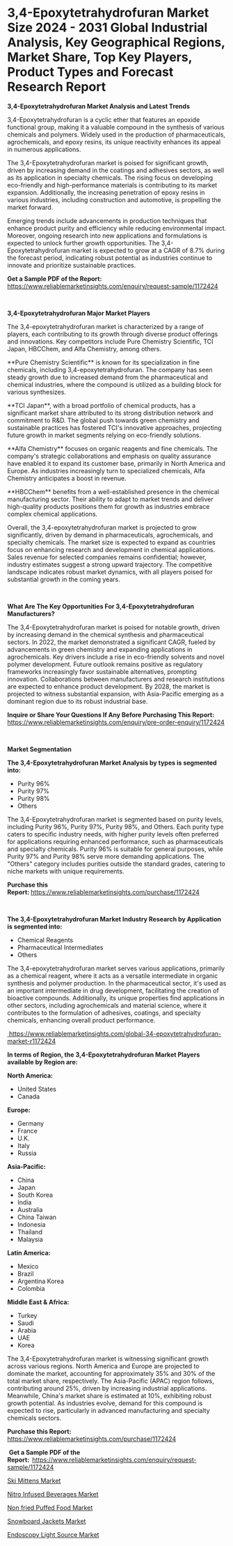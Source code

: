 <p><h1>3,4-Epoxytetrahydrofuran Market Size 2024 - 2031 Global Industrial Analysis, Key Geographical Regions, Market Share, Top Key Players, Product Types and Forecast Research Report</h1></p><p><strong>3,4-Epoxytetrahydrofuran Market Analysis and Latest Trends</strong></p>
<p><p>3,4-Epoxytetrahydrofuran is a cyclic ether that features an epoxide functional group, making it a valuable compound in the synthesis of various chemicals and polymers. Widely used in the production of pharmaceuticals, agrochemicals, and epoxy resins, its unique reactivity enhances its appeal in numerous applications.</p><p>The 3,4-Epoxytetrahydrofuran market is poised for significant growth, driven by increasing demand in the coatings and adhesives sectors, as well as its application in specialty chemicals. The rising focus on developing eco-friendly and high-performance materials is contributing to its market expansion. Additionally, the increasing penetration of epoxy resins in various industries, including construction and automotive, is propelling the market forward.</p><p>Emerging trends include advancements in production techniques that enhance product purity and efficiency while reducing environmental impact. Moreover, ongoing research into new applications and formulations is expected to unlock further growth opportunities. The 3,4-Epoxytetrahydrofuran market is expected to grow at a CAGR of 8.7% during the forecast period, indicating robust potential as industries continue to innovate and prioritize sustainable practices.</p></p>
<p><strong>Get a Sample PDF of the Report:&nbsp;</strong> <a href="https://www.reliablemarketinsights.com/enquiry/request-sample/1172424?utm_campaign=1340&utm_medium=2&utm_source=Github&utm_content=ia&utm_term=01102024&utm_id=34-epoxytetrahydrofuran">https://www.reliablemarketinsights.com/enquiry/request-sample/1172424</a></p>
<p>&nbsp;</p>
<p><strong>3,4-Epoxytetrahydrofuran Major Market Players</strong></p>
<p><p>The 3,4-epoxytetrahydrofuran market is characterized by a range of players, each contributing to its growth through diverse product offerings and innovations. Key competitors include Pure Chemistry Scientific, TCI Japan, HBCChem, and Alfa Chemistry, among others.</p><p>**Pure Chemistry Scientific** is known for its specialization in fine chemicals, including 3,4-epoxytetrahydrofuran. The company has seen steady growth due to increased demand from the pharmaceutical and chemical industries, where the compound is utilized as a building block for various synthesizes.</p><p>**TCI Japan**, with a broad portfolio of chemical products, has a significant market share attributed to its strong distribution network and commitment to R&D. The global push towards green chemistry and sustainable practices has fostered TCI's innovative approaches, projecting future growth in market segments relying on eco-friendly solutions.</p><p>**Alfa Chemistry** focuses on organic reagents and fine chemicals. The company's strategic collaborations and emphasis on quality assurance have enabled it to expand its customer base, primarily in North America and Europe. As industries increasingly turn to specialized chemicals, Alfa Chemistry anticipates a boost in revenue.</p><p>**HBCChem** benefits from a well-established presence in the chemical manufacturing sector. Their ability to adapt to market trends and deliver high-quality products positions them for growth as industries embrace complex chemical applications.</p><p>Overall, the 3,4-epoxytetrahydrofuran market is projected to grow significantly, driven by demand in pharmaceuticals, agrochemicals, and specialty chemicals. The market size is expected to expand as countries focus on enhancing research and development in chemical applications. Sales revenue for selected companies remains confidential; however, industry estimates suggest a strong upward trajectory. The competitive landscape indicates robust market dynamics, with all players poised for substantial growth in the coming years.</p></p>
<p>&nbsp;</p>
<p><strong>What Are The Key Opportunities For 3,4-Epoxytetrahydrofuran Manufacturers?</strong></p>
<p><p>The 3,4-Epoxytetrahydrofuran market is poised for notable growth, driven by increasing demand in the chemical synthesis and pharmaceutical sectors. In 2022, the market demonstrated a significant CAGR, fueled by advancements in green chemistry and expanding applications in agrochemicals. Key drivers include a rise in eco-friendly solvents and novel polymer development. Future outlook remains positive as regulatory frameworks increasingly favor sustainable alternatives, prompting innovation. Collaborations between manufacturers and research institutions are expected to enhance product development. By 2028, the market is projected to witness substantial expansion, with Asia-Pacific emerging as a dominant region due to its robust industrial base.</p></p>
<p><strong>Inquire or Share Your Questions If Any Before Purchasing This Report:</strong> <a href="https://www.reliablemarketinsights.com/enquiry/pre-order-enquiry/1172424?utm_campaign=1340&utm_medium=2&utm_source=Github&utm_content=ia&utm_term=01102024&utm_id=34-epoxytetrahydrofuran">https://www.reliablemarketinsights.com/enquiry/pre-order-enquiry/1172424</a></p>
<p>&nbsp;</p>
<p><strong>Market Segmentation</strong></p>
<p><strong>The 3,4-Epoxytetrahydrofuran Market Analysis by types is segmented into:</strong></p>
<p><ul><li>Purity 96%</li><li>Purity 97%</li><li>Purity 98%</li><li>Others</li></ul></p>
<p><p>The 3,4-Epoxytetrahydrofuran market is segmented based on purity levels, including Purity 96%, Purity 97%, Purity 98%, and Others. Each purity type caters to specific industry needs, with higher purity levels often preferred for applications requiring enhanced performance, such as pharmaceuticals and specialty chemicals. Purity 96% is suitable for general purposes, while Purity 97% and Purity 98% serve more demanding applications. The "Others" category includes purities outside the standard grades, catering to niche markets with unique requirements.</p></p>
<p><strong>Purchase this Report:&nbsp;</strong><a href="https://www.reliablemarketinsights.com/purchase/1172424?utm_campaign=1340&utm_medium=2&utm_source=Github&utm_content=ia&utm_term=01102024&utm_id=34-epoxytetrahydrofuran">https://www.reliablemarketinsights.com/purchase/1172424</a></p>
<p>&nbsp;</p>
<p><strong>The 3,4-Epoxytetrahydrofuran Market Industry Research by Application is segmented into:</strong></p>
<p><ul><li>Chemical Reagents</li><li>Pharmaceutical Intermediates</li><li>Others</li></ul></p>
<p><p>The 3,4-epoxytetrahydrofuran market serves various applications, primarily as a chemical reagent, where it acts as a versatile intermediate in organic synthesis and polymer production. In the pharmaceutical sector, it's used as an important intermediate in drug development, facilitating the creation of bioactive compounds. Additionally, its unique properties find applications in other sectors, including agrochemicals and material science, where it contributes to the formulation of adhesives, coatings, and specialty chemicals, enhancing overall product performance.</p></p>
<p><a href="https://www.reliablemarketinsights.com/global-34-epoxytetrahydrofuran-market-r1172424?utm_campaign=1340&utm_medium=2&utm_source=Github&utm_content=ia&utm_term=01102024&utm_id=34-epoxytetrahydrofuran">&nbsp;https://www.reliablemarketinsights.com/global-34-epoxytetrahydrofuran-market-r1172424</a></p>
<p><strong>In terms of Region, the 3,4-Epoxytetrahydrofuran Market Players available by Region are:</strong></p>
<p>
    <p> <strong> North America: </strong>
        <ul>
            <li>United States</li>
            <li>Canada</li>
        </ul>
        </p> 
    <p> <strong> Europe: </strong>
        <ul>
            <li>Germany</li>
            <li>France</li>
            <li>U.K.</li>
            <li>Italy</li>
            <li>Russia</li>
        </ul>
        </p> 
    <p> <strong> Asia-Pacific: </strong>
        <ul>
            <li>China</li>
            <li>Japan</li>
            <li>South Korea</li>
            <li>India</li>
            <li>Australia</li>
            <li>China Taiwan</li>
            <li>Indonesia</li>
            <li>Thailand</li>
            <li>Malaysia</li>
        </ul>
        </p> 
    <p> <strong> Latin America: </strong>
        <ul>
            <li>Mexico</li>
            <li>Brazil</li>
            <li>Argentina Korea</li>
            <li>Colombia</li>
        </ul>
        </p> 
    <p> <strong> Middle East & Africa: </strong>
        <ul>
            <li>Turkey</li>
            <li>Saudi</li>
            <li>Arabia</li>
            <li>UAE</li>
            <li>Korea</li>
        </ul>
    </p>
    </p>
<p><p>The 3,4-Epoxytetrahydrofuran market is witnessing significant growth across various regions. North America and Europe are projected to dominate the market, accounting for approximately 35% and 30% of the total market share, respectively. The Asia-Pacific (APAC) region follows, contributing around 25%, driven by increasing industrial applications. Meanwhile, China's market share is estimated at 10%, exhibiting robust growth potential. As industries evolve, demand for this compound is expected to rise, particularly in advanced manufacturing and specialty chemicals sectors.</p></p>
<p><strong>Purchase this Report: </strong><a href="https://www.reliablemarketinsights.com/purchase/1172424?utm_campaign=1340&utm_medium=2&utm_source=Github&utm_content=ia&utm_term=01102024&utm_id=34-epoxytetrahydrofuran">https://www.reliablemarketinsights.com/purchase/1172424</a></p>
<p>&nbsp;<strong>Get a Sample PDF of the Report:&nbsp;&nbsp;</strong><a href="https://www.reliablemarketinsights.com/enquiry/request-sample/1172424?utm_campaign=1340&utm_medium=2&utm_source=Github&utm_content=ia&utm_term=01102024&utm_id=34-epoxytetrahydrofuran">https://www.reliablemarketinsights.com/enquiry/request-sample/1172424</a></p>
<p><strong></strong></p>
<p><p><a href="https://www.linkedin.com/pulse/ski-mittens-market-trends-strategic-insights-2024-2031-dcmuc?utm_campaign=1340&utm_medium=2&utm_source=Github&utm_content=ia&utm_term=01102024&utm_id=34-epoxytetrahydrofuran">Ski Mittens Market</a></p><p><a href="https://issuu.com/reportprime-2/docs/nitro-infused-beverages-market-size_dbbe91f9efb046?utm_campaign=1340&utm_medium=2&utm_source=Github&utm_content=ia&utm_term=01102024&utm_id=34-epoxytetrahydrofuran">Nitro Infused Beverages Market</a></p><p><a href="https://issuu.com/reportprime-2/docs/non-fried-puffed-food-market-size-2_a497f228f79659?utm_campaign=1340&utm_medium=2&utm_source=Github&utm_content=ia&utm_term=01102024&utm_id=34-epoxytetrahydrofuran">Non fried Puffed Food Market</a></p><p><a href="https://www.linkedin.com/pulse/how-regions-adapting-snowboard-jackets-market-global-trends-qrzlc?utm_campaign=1340&utm_medium=2&utm_source=Github&utm_content=ia&utm_term=01102024&utm_id=34-epoxytetrahydrofuran">Snowboard Jackets Market</a></p><p><a href="https://www.linkedin.com/pulse/global-endoscopy-light-source-market-sector-types-applications-8vo4e?utm_campaign=1340&utm_medium=2&utm_source=Github&utm_content=ia&utm_term=01102024&utm_id=34-epoxytetrahydrofuran">Endoscopy Light Source Market</a></p></p>